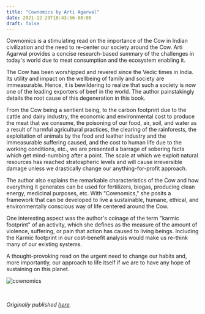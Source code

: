 ```yaml
---
title: "Cownomics by Arti Agarwal"
date: 2021-12-29T18:43:56-08:00
draft: false
---
```


Cownomics is a stimulating read on the importance of the Cow in Indian civilization and the need to re-center our society around the Cow. Arti Agarwal provides a concise research-based summary of the challenges in today's world due to meat consumption and the ecosystem enabling it.

The Cow has been worshipped and revered since the Vedic times in India. Its utility and impact on the wellbeing of family and society are immeasurable. Hence, it is bewildering to realize that such a society is now one of the leading exporters of beef in the world. The author painstakingly details the root cause of this degeneration in this book.

From the Cow being a sentient being, to the carbon footprint due to the cattle and dairy industry, the economic and environmental cost to produce the meat that we consume, the poisoning of our food, air, soil, and water as a result of harmful agricultural practices, the clearing of the rainforests, the exploitation of animals by the food and leather industry and the immeasurable suffering caused, and the cost to human life due to the working conditions, etc., we are presented a barrage of sobering facts which get mind-numbing after a point. The scale at which we exploit natural resources has reached stratospheric levels and will cause irreversible damage unless we drastically change our anything-for-profit approach.

The author also explains the remarkable characteristics of the Cow and how everything it generates can be used for fertilizers, biogas, producing clean energy, medicinal purposes, etc. With "Cownomics," she posits a framework that can be developed to live a sustainable, humane, ethical, and environmentally conscious way of life centered around the Cow.

One interesting aspect was the author's coinage of the term "karmic footprint" of an activity, which she defines as the measure of the amount of violence, suffering, or pain that action has caused to living beings. Including the Karmic footprint in our cost-benefit analysis would make us re-think many of our existing systems.

A thought-provoking read on the urgent need to change our habits and, more importantly, our approach to life itself if we are to have any hope of sustaining on this planet.


![cownomics](/cownomics.jpg)

&nbsp;&nbsp;

*Originally published [here](https://www.goodreads.com/review/show/4411606370).*